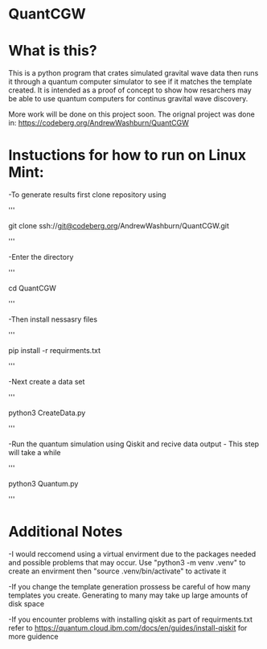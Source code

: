 # QuantCGW

# What is this?
This is a python program that crates simulated gravital wave data then runs it through a quantum computer simulator to see if it matches the template created. It is intended as a proof of concept to show how resarchers may be able to use quantum computers for continus gravital wave discovery. 

More work will be done on this project soon. The orignal project was done in: https://codeberg.org/AndrewWashburn/QuantCGW



# Instuctions for how to run on Linux Mint:

-To generate results first clone repository using 

'''

git clone ssh://git@codeberg.org/AndrewWashburn/QuantCGW.git

'''


-Enter the directory

'''

cd QuantCGW

'''


-Then install nessasry files

'''

pip install -r requirments.txt

''' 


-Next create a data set

'''

python3 CreateData.py

'''


-Run the quantum simulation using Qiskit and recive data output -  This step will take a while 

'''

python3 Quantum.py

'''
 

# Additional Notes
-I would reccomend using a virtual envirment due to the packages needed and possible problems that may occur.
Use "python3 -m venv .venv" to create an envirment then "source .venv/bin/activate" to activate it

-If you change the template generation prossess be careful of how many templates you create. Generating to many may take up large amounts of disk space

-If you encounter problems with installing qiskit as part of requirments.txt refer to https://quantum.cloud.ibm.com/docs/en/guides/install-qiskit for more guidence





